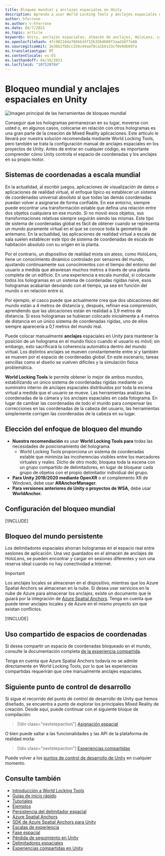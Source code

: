 ```yaml
---
title: Bloqueo mundial y anclajes espaciales en Unity
description: Aprenda a usar World Locking Tools y anclajes espaciales en aplicaciones de realidad mixta de Unity.
author: hferrone
ms.author: v-hferrone
ms.date: 04/7/2021
ms.topic: article
keywords: Unity, anclajes espaciales, almacén de anclajes, HoloLens, casco de realidad mixta, casco de realidad mixta de Windows, casco de realidad virtual, herramientas de bloqueo mundial, hologramas
ms.openlocfilehash: 4fc982244a766bb34f15b356d608f2aad18f7a88
ms.sourcegitcommit: 3e36b2fbbcc250c49aaf8ca1b6133cf0e9db69fa
ms.translationtype: MT
ms.contentlocale: es-ES
ms.lasthandoff: 04/16/2021
ms.locfileid: "107528784"
---
```

# <a name="world-locking-and-spatial-anchors-in-unity"></a>Bloqueo mundial y anclajes espaciales en Unity

![Imagen principal de las herramientas de bloqueo mundial](images/wlt-img-01.jpeg)

Conseguir que los hologramas permanezcan en su lugar, moverse con usted o, en algunos casos, colocarse en relación con otros hologramas es una gran parte de la creación de Mixed Reality aplicaciones. Este artículo le llevará por nuestra solución recomendada mediante World Locking Tools, pero también se trata la configuración manual de anclajes espaciales en los proyectos de Unity. Antes de entrar en cualquier código, es importante comprender cómo Unity controla el espacio de coordenadas y los anclajes en su propio motor.

## <a name="world-scale-coordinate-systems"></a>Sistemas de coordenadas a escala mundial

En la actualidad, al escribir juegos, aplicaciones de visualización de datos  o aplicaciones de realidad virtual, el enfoque típico es establecer un sistema de coordenadas universal absoluto al que todas las demás coordenadas puedan volver a asignarse de forma confiable. En ese entorno, siempre puede encontrar una transformación estable que defina una relación entre dos objetos cualquiera en ese mundo. Si no movió esos objetos, sus transformaciones relativas siempre seguirán siendo las mismas. Este tipo de sistema de coordenadas global es fácil de obtener cuando se representa un mundo puramente virtual en el que se conoce toda la geometría de antemano. En la actualidad, las aplicaciones de realidad virtual a escala de sala suelen establecer este tipo de sistema de coordenadas de escala de habitación absoluto con su origen en la planta.

Por el contrario, un dispositivo de realidad mixta sin ateso, como HoloLens, tiene un conocimiento dinámico controlado por sensores del mundo, ajustando continuamente sus conocimientos con el tiempo del entorno del usuario a medida que atraviesan muchos metros a través de una planta completa de un edificio. En una experiencia a escala mundial, si colocaste todos los hologramas en un sistema de coordenadas rígidas naïve, esos hologramas acabarían desviando con el tiempo, ya sea en función del mundo o en relación entre sí.

Por ejemplo, el casco puede que actualmente crea que dos ubicaciones del mundo están a 4 metros de distancia y, después, refinan esa comprensión, aprendiendo que las ubicaciones están en realidad a 3,9 metros de distancia. Si esos hologramas se hubieran colocado inicialmente a 4 metros de distancia en un único sistema de coordenadas rígidas, uno de ellos siempre aparecería a 0,1 metros del mundo real.

Puede colocar manualmente **anclajes** espaciales en Unity para mantener la posición de un holograma en el mundo físico cuando el usuario es móvil; sin embargo, esto sacrificará la coherencia automática dentro del mundo virtual. Los distintos anclajes se mueven constantemente entre sí y también se mueven por el espacio de coordenadas global. En este escenario, tareas sencillas como el diseño se vuelven difíciles y la simulación física problemática.

**World Locking Tools** le permite obtener lo mejor de ambos mundos, estabilizando un único sistema de coordenadas rígidas mediante un suministro interno de anclajes espaciales distribuidos por toda la escena virtual a medida que el usuario se mueve. Las herramientas analizan las coordenadas de la cámara y los anclajes espaciales en cada fotograma. En lugar de cambiar las coordenadas de todo el mundo para compensar las correcciones en las coordenadas de la cabeza del usuario, las herramientas simplemente corrigen las coordenadas de la cabeza en su lugar.

## <a name="choosing-your-world-locking-approach"></a>Elección del enfoque de bloqueo del mundo

* **Nuestra recomendación** es usar **World Locking Tools para** todas las necesidades de posicionamiento del holograma. 
    * World Locking Tools proporciona un sistema de coordenadas estable que minimiza las incoherencias visibles entre los marcadores virtuales y reales. Dicho de otro modo, bloquea toda la escena con un grupo compartido de delimitadores, en lugar de bloquear cada grupo de objetos con el propio delimitador individual del grupo.
* **Para Unity 2019/2020 mediante OpenXR** o el complemento XR de Windows, debe usar **ARAnchorManager.**
* **Para versiones anteriores de Unity o proyectos de WSA,** debe usar **WorldAnchor.**

## <a name="setting-up-world-locking"></a>Configuración del bloqueo mundial 

[!INCLUDE[](includes/world-locking/world-locking-setup.md)]

## <a name="persistent-world-locking"></a>Bloqueo del mundo persistente

Los delimitadores espaciales ahorran hologramas en el espacio real entre sesiones de aplicación. Una vez guardados en el almacén de anclajes de HoloLens, se pueden encontrar y cargar en sesiones diferentes y son una reserva ideal cuando no hay conectividad a Internet.

> [!IMPORTANT]
> Los anclajes locales se almacenan en el dispositivo, mientras que los Azure Spatial Anchors se almacenan en la nube. Si desea usar servicios en la nube de Azure para almacenar los anclajes, existe un documento que le guiará por la integración de [Azure Spatial Anchors](../mixed-reality-cloud-services.md#azure-spatial-anchors). Tenga en cuenta que puede tener anclajes locales y de Azure en el mismo proyecto sin que existan conflictos.

[!INCLUDE[](includes/world-locking/world-locking-persistence.md)]

## <a name="sharing-coordinate-spaces"></a>Uso compartido de espacios de coordenadas 

Si desea compartir un espacio de coordenadas bloqueado en el mundo, consulte la documentación completa [de la experiencia compartida](shared-experiences-in-unity.md).

Tenga en cuenta que Azure Spatial Anchors todavía no se admite directamente en World Locking Tools, por lo que las experiencias compartidas requerirán que cree manualmente anclajes espaciales.

## <a name="next-development-checkpoint"></a>Siguiente punto de control de desarrollo

Si sigue el recorrido del punto de control de desarrollo de Unity que hemos diseñado, se encuentra a punto de explorar los principales Mixed Reality de creación. Desde aquí, puede continuar con el siguiente bloque de compilación:

> [!div class="nextstepaction"]
> [Asignación espacial](spatial-mapping-in-unity.md)

O bien puede saltar a las funcionalidades y las API de la plataforma de realidad mixta:

> [!div class="nextstepaction"]
> [Experiencias compartidas](shared-experiences-in-unity.md)

Puede volver a los [puntos de control de desarrollo de Unity](unity-development-overview.md#2-core-building-blocks) en cualquier momento.

## <a name="see-also"></a>Consulte también
* [Introducción a World Locking Tools](https://microsoft.github.io/MixedReality-WorldLockingTools-Unity/DocGen/Documentation/IntroFAQ.html)
* [Guías de inicio rápido](https://microsoft.github.io/MixedReality-WorldLockingTools-Unity/DocGen/Documentation/HowTos/QuickStart.html)
* [Tutoriales](https://microsoft.github.io/MixedReality-WorldLockingTools-Samples/Tutorial/01_Minimal/01_Minimal.html)
* [Ejemplos](https://microsoft.github.io/MixedReality-WorldLockingTools-Unity/DocGen/Documentation/HowTos/SampleApplications.html)
* [Persistencia del delimitador espacial](../../design/coordinate-systems.md#spatial-anchor-persistence)
* <a href="/azure/spatial-anchors" target="_blank">Azure Spatial Anchors</a>
* <a href="/dotnet/api/Microsoft.Azure.SpatialAnchors" target="_blank">SDK de Azure Spatial Anchors para Unity</a>
* [Escalas de experiencia](../../design/coordinate-systems.md#mixed-reality-experience-scales)
* [Fase espacial](../../design/coordinate-systems.md#stage-frame-of-reference)
* [Pérdida de seguimiento en Unity](tracking-loss-in-unity.md)
* [Delimitadores espaciales](../../design/spatial-anchors.md)
* [Experiencias compartidas en Unity](shared-experiences-in-unity.md)
